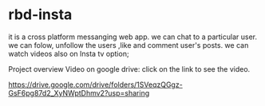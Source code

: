 # rbd-insta

it is a cross platform messanging web app. we can chat to a particular user.
we can folow, unfollow the users ,like and comment user's posts.
we can watch videos also on Insta tv option;


Project overview Video on google drive:
click on the link to see the video.

https://drive.google.com/drive/folders/1SVeqzQGgz-GsF6pg87d2_XyNWptDhmv2?usp=sharing
